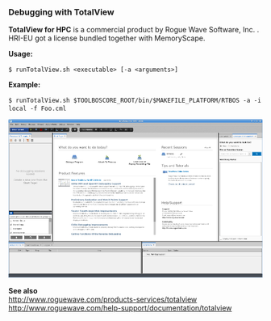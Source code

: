 ###  Debugging with TotalView


**TotalView for HPC** is a commercial product by Rogue Wave Software, Inc. . 
HRI-EU got a license bundled together with MemoryScape.

**Usage:**

    $ runTotalView.sh <executable> [-a <arguments>]

**Example:**

    $ runTotalView.sh $TOOLBOSCORE_ROOT/bin/$MAKEFILE_PLATFORM/RTBOS -a -i local -f Foo.cml
    
![](TotalView.png)


**See also**  
    http://www.roguewave.com/products-services/totalview 
    http://www.roguewave.com/help-support/documentation/totalview 